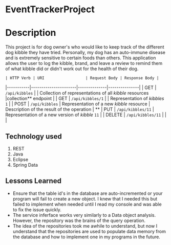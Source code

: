 # EventTrackerProject

<h1>Description</h1>
	<p>This project is for dog owner's who would like to keep track of the different dog kibble they have tried. Personally, my dog has an auto-immune disease and is extremely sensitive to certain foods than others. This application allows the user to log the kibble, brand, and leave a review to remind them of what kibble did or didn't work out for the health of their dog.</p>

	| HTTP Verb | URI                  | Request Body | Response Body |
|-----------|----------------------|--------------|---------------|
| GET       | `/api/kibbles`      |              | Collection of representations of all _kibble_ resources |collection** endpoint |
| GET       | `/api/kibbles/1`   |              | Representation of _kibbles_ `1` |
| POST      | `/api/kibbles`      | Representation of a new _kibble_ resource | Description of the result of the operation | **
| PUT       | `/api/kibbles/11`   | Representation of a new version of _kibble_ `11` |
| DELETE    | `/api/kibbles/11`   |              | |

<h2>Technology used</h2>
	<ol>
			<li>REST</li>
			<li>Java</li>
			<li>Eclipse</li>
			<li>Spring Data</li>
    </ol>
<h2>Lessons Learned</h2> 
	<ul>
		<li>Ensure that the table id's in the database are auto-incremented or your program will fail to create a new object. I knew that I needed this but failed to implement when needed until I read my console and was able to fix the issue quickly.</li>
		<li>The service inferface works very similarly to a Data object analysis. However, the repository was the brains of the query operation. </li>
		<li>The idea of the repositories took me awhile to understand, but now I understand that the repositories are used to populate data memory from the database and how to implement one in my programs in the future.</li>
	</ul>
	